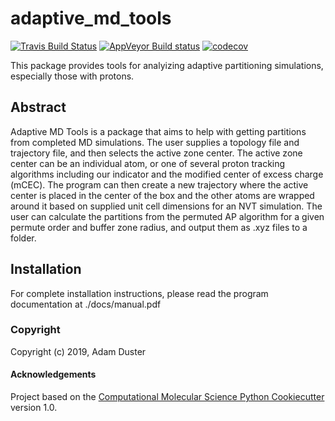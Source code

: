 adaptive_md_tools
==============================
[//]: # (Badges)
[![Travis Build Status](https://travis-ci.org/REPLACE_WITH_OWNER_ACCOUNT/adaptive_md_tools.png)](https://travis-ci.org/REPLACE_WITH_OWNER_ACCOUNT/adaptive_md_tools)
[![AppVeyor Build status](https://ci.appveyor.com/api/projects/status/REPLACE_WITH_APPVEYOR_LINK/branch/master?svg=true)](https://ci.appveyor.com/project/REPLACE_WITH_OWNER_ACCOUNT/adaptive_md_tools/branch/master)
[![codecov](https://codecov.io/gh/REPLACE_WITH_OWNER_ACCOUNT/adaptive_md_tools/branch/master/graph/badge.svg)](https://codecov.io/gh/REPLACE_WITH_OWNER_ACCOUNT/adaptive_md_tools/branch/master)

This package provides tools for analyizing adaptive partitioning simulations, especially those with protons.

## Abstract
Adaptive MD Tools is a package that aims to help with getting partitions from completed MD simulations.
The user supplies a topology file and trajectory file, and then selects the active zone center.
The active zone center can be an individual atom, or one of several proton tracking algorithms including our indicator and the modified center of excess charge (mCEC).
The program can then create a new trajectory where the active center is placed in the center of the box and the other atoms are wrapped around it based on supplied unit cell dimensions for an NVT simulation.
The user can calculate the partitions from the permuted AP algorithm for a given permute order and buffer zone radius, and output them as .xyz  files to a folder.

## Installation
For complete installation instructions, please read the program documentation at ./docs/manual.pdf

### Copyright

Copyright (c) 2019, Adam Duster


#### Acknowledgements
 
Project based on the 
[Computational Molecular Science Python Cookiecutter](https://github.com/molssi/cookiecutter-cms) version 1.0.
